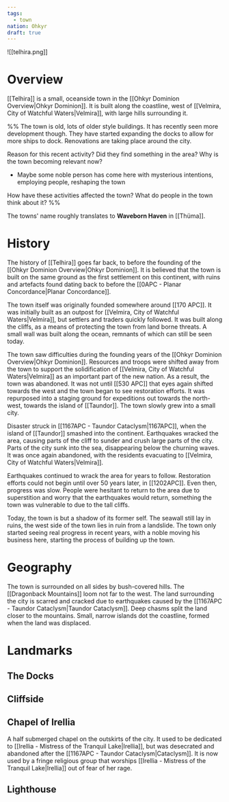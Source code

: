 ```yaml
---
tags:
  - town
nation: Ohkyr
draft: true
---
```

![[telhira.png]]
# Overview
[[Telhira]] is a small, oceanside town in the [[Ohkyr Dominion Overview|Ohkyr Dominion]]. It is built along the coastline, west of [[Velmira, City of Watchful Waters|Velmira]], with large hills surrounding it.

%%
The town is old, lots of older style buildings. It has recently seen more development though. They have started expanding the docks to allow for more ships to dock. Renovations are taking place around the city.

Reason for this recent activity? Did they find something in the area? Why is the town becoming relevant now?
- Maybe some noble person has come here with mysterious intentions, employing people, reshaping the town

How have these activities affected the town? What do people in the town think about it?
%%

The towns' name roughly translates to **Waveborn Haven** in [[Thüma]].
# History
The history of [[Telhira]] goes far back, to before the founding of the [[Ohkyr Dominion Overview|Ohkyr Dominion]]. It is believed that the town is built on the same ground as the first settlement on this continent, with ruins and artefacts found dating back to before the [[0APC - Planar Concordance|Planar Concordance]].

The town itself was originally founded somewhere around [[170 APC]]. It was initially built as an outpost for [[Velmira, City of Watchful Waters|Velmira]], but settlers and traders quickly followed. It was built along the cliffs, as a means of protecting the town from land borne threats. A small wall was built along the ocean, remnants of which can still be seen today.

The town saw difficulties during the founding years of the [[Ohkyr Dominion Overview|Ohkyr Dominion]]. Resources and troops were shifted away from the town to support the solidification of [[Velmira, City of Watchful Waters|Velmira]] as an important part of the new nation. As a result, the town was abandoned. It was not until [[530 APC]] that eyes again shifted towards the west and the town began to see restoration efforts. It was repurposed into a staging ground for expeditions out towards the north-west, towards the island of [[Taundor]]. The town slowly grew into a small city.

Disaster struck in [[1167APC - Taundor Cataclysm|1167APC]], when the island of [[Taundor]] smashed into the continent. Earthquakes wracked the area, causing parts of the cliff to sunder and crush large parts of the city. Parts of the city sunk into the sea, disappearing below the churning waves. It was once again abandoned, with the residents evacuating to [[Velmira, City of Watchful Waters|Velmira]].

Earthquakes continued to wrack the area for years to follow. Restoration efforts could not begin until over 50 years later, in [[1202APC]]. Even then, progress was slow. People were hesitant to return to the area due to superstition and worry that the earthquakes would return, something the town was vulnerable to due to the tall cliffs.

Today, the town is but a shadow of its former self. The seawall still lay in ruins, the west side of the town lies in ruin from a landslide. The town only started seeing real progress in recent years, with a noble moving his business here, starting the process of building up the town.
# Geography
The town is surrounded on all sides by bush-covered hills. The [[Dragonback Mountains]] loom not far to the west. The land surrounding the city is scarred and cracked due to earthquakes caused by the [[1167APC - Taundor Cataclysm|Taundor Cataclysm]]. Deep chasms split the land closer to the mountains. Small, narrow islands dot the coastline, formed when the land was displaced.
# Landmarks
## The Docks

## Cliffside
## Chapel of Irellia
A half submerged chapel on the outskirts of the city. It used to be dedicated to [[Irellia - Mistress of the Tranquil Lake|Irellia]], but was desecrated and abandoned after the [[1167APC - Taundor Cataclysm|Cataclysm]]. It is now used by a fringe religious group that worships [[Irellia - Mistress of the Tranquil Lake|Irellia]] out of fear of her rage.
## Lighthouse